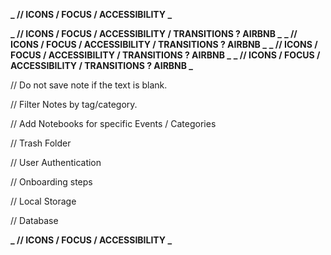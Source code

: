 **_ // ICONS / FOCUS / ACCESSIBILITY _**

<!-- ------------------------------------------------------------------------ -->

<!-- 1.  Input Field -- Within Sample Note Card. Create New Note on Save BTN Click.
    a. Input.value = new Note
    b. Add Date to new Note
    c. Delete Btn to new Note -->

  <!-- ------------------------------------------------------------------------ -->

<!-- // Create function that creates new note object.
// id, title, body, date modified
// update state with new note -->

  <!-- ------------------------------------------------------------------------ -->

<!-- // Create function for deleting note -->

<!-- // filter out notes that match the id of the note that is to be deleted -->

  <!-- ------------------------------------------------------------------------ -->

<!-- // Search Notes by keyword -->

  <!-- ------------------------------------------------------------------------ -->

**_ // ICONS / FOCUS / ACCESSIBILITY / TRANSITIONS ? AIRBNB _**
**_ // ICONS / FOCUS / ACCESSIBILITY / TRANSITIONS ? AIRBNB _**
**_ // ICONS / FOCUS / ACCESSIBILITY / TRANSITIONS ? AIRBNB _**
**_ // ICONS / FOCUS / ACCESSIBILITY / TRANSITIONS ? AIRBNB _**

  <!-- ------------------------------------------------------------------------ -->

// Do not save note if the text is blank.

  <!-- ------------------------------------------------------------------------ -->

// Filter Notes by tag/category.

  <!-- ------------------------------------------------------------------------ -->

// Add Notebooks for specific Events / Categories

  <!-- ------------------------------------------------------------------------ -->

// Trash Folder

  <!-- ------------------------------------------------------------------------ -->

// User Authentication

  <!-- ------------------------------------------------------------------------ -->

// Onboarding steps

  <!-- ------------------------------------------------------------------------ -->

// Local Storage

  <!-- ------------------------------------------------------------------------ -->

// Database

  <!-- ------------------------------------------------------------------------ -->

**_ // ICONS / FOCUS / ACCESSIBILITY _**
